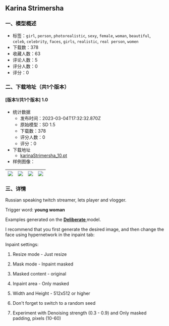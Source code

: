 ## Karina Strimersha
### 一、模型概述

- 标签：`girl`, `person`, `photorealistic`, `sexy`, `female`, `woman`, `beautiful`, `celeb`, `celebrity`, `faces`, `girls`, `realistic`, `real person`, `women`
- 下载数：378
- 收藏人数：63
- 评论人数：5
- 评分人数：0
- 评分：0

### 二、下载地址（共1个版本）

#### [版本1/共1个版本] 1.0

- 统计数据
  - 发布时间：2023-03-04T17:32:32.870Z
  - 原始模型：SD 1.5
  - 下载数：378
  - 评分人数：0
  - 评分：0
- 下载地址
  - [karinaStrimersha_10.pt](https://civitai.com/api/download/models/18567)
- 样例图像：

| <img src="https://image.civitai.com/xG1nkqKTMzGDvpLrqFT7WA/a989fb43-2081-4c7b-abbf-83794f104c00/width=450/192782.jpeg" /> | <img src="https://image.civitai.com/xG1nkqKTMzGDvpLrqFT7WA/a4df49c8-260e-455e-52e4-7440b9f8dd00/width=450/192196.jpeg" /> | <img src="https://image.civitai.com/xG1nkqKTMzGDvpLrqFT7WA/f65427d2-d6d6-4299-acd6-ff1d62168f00/width=450/192200.jpeg" /> | <img src="https://image.civitai.com/xG1nkqKTMzGDvpLrqFT7WA/ea43243c-7fb5-4e8d-46c0-0aee7481b600/width=450/192199.jpeg" /> |
| ---- | ---- | ---- | ---- |


### 三、详情
<p>Russian speaking twitch streamer, lets player and vlogger.</p><p>Trigger word: <strong>young woman </strong></p><p>Examples generated on the <a rel="ugc" href="https://civitai.com/models/4823/deliberate"><strong>Deliberate </strong></a>model.</p><p>I recommend that you first generate the desired image, and then change the face using hypernetwork in the inpaint tab:</p><p>Inpaint settings:</p><ol><li><p>Resize mode - Just resize</p></li><li><p>Mask mode - Inpaint masked</p></li><li><p>Masked content - original</p></li><li><p>Inpaint area - Only masked</p></li><li><p>Width and Height - 512x512 or  higher</p></li><li><p>Don't forget to switch to a random seed</p></li><li><p>Experiment with Denoising strength (0.3 - 0.9) and Only masked padding, pixels (10-60)</p></li></ol>